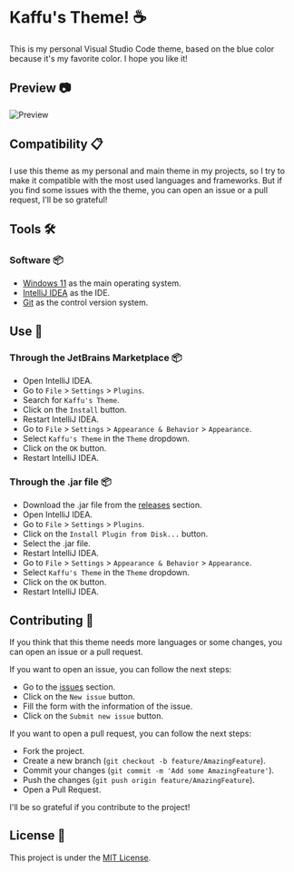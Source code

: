 # Kaffu's Theme! ☕

This is my personal Visual Studio Code theme, based on the blue color because it's my favorite color. I hope you like
it!

## Preview 📷

![Preview](https://storage.googleapis.com/Kaffu-theme/previews/KaffuJetBrainsTheme.png)

## Compatibility 📋

I use this theme as my personal and main theme in my projects, so I try to make it compatible with the most used
languages and frameworks. But if you find some issues with the theme, you can open an issue or a pull request,
I'll be so grateful!

## Tools 🛠️

### Software 📦

- [Windows 11](https://www.microsoft.com/en-us/windows/windows-11) as the main operating system.
- [IntelliJ IDEA](https://www.jetbrains.com/idea/) as the IDE.
- [Git](https://git-scm.com) as the control version system.

## Use 🚀

### Through the JetBrains Marketplace 📦

- Open IntelliJ IDEA.
- Go to `File` > `Settings` > `Plugins`.
- Search for `Kaffu's Theme`.
- Click on the `Install` button.
- Restart IntelliJ IDEA.
- Go to `File` > `Settings` > `Appearance & Behavior` > `Appearance`.
- Select `Kaffu's Theme` in the `Theme` dropdown.
- Click on the `OK` button.
- Restart IntelliJ IDEA.

### Through the .jar file 📦

- Download the .jar file from the [releases](https://github.com/Kaffu093/KaffuJetBrainsTheme/releases)
  section.
- Open IntelliJ IDEA.
- Go to `File` > `Settings` > `Plugins`.
- Click on the `Install Plugin from Disk...` button.
- Select the .jar file.
- Restart IntelliJ IDEA.
- Go to `File` > `Settings` > `Appearance & Behavior` > `Appearance`.
- Select `Kaffu's Theme` in the `Theme` dropdown.
- Click on the `OK` button.
- Restart IntelliJ IDEA.

## Contributing 🤝

If you think that this theme needs more languages or some changes, you can open an issue or a pull request.

If you want to open an issue, you can follow the next steps:

- Go to the [issues](https://github.com/Kaffu093/KaffuJetBrainsTheme/issues) section.
- Click on the `New issue` button.
- Fill the form with the information of the issue.
- Click on the `Submit new issue` button.

If you want to open a pull request, you can follow the next steps:

- Fork the project.
- Create a new branch (`git checkout -b feature/AmazingFeature`).
- Commit your changes (`git commit -m 'Add some AmazingFeature'`).
- Push the changes (`git push origin feature/AmazingFeature`).
- Open a Pull Request.

I'll be so grateful if you contribute to the project!

## License 📄

This project is under the [MIT License](License.md).
